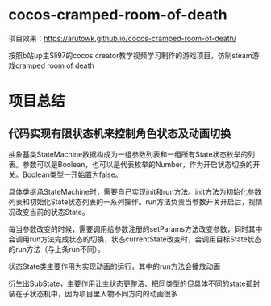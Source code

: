 # cocos-cramped-room-of-death
项目效果：https://arutowk.github.io/cocos-cramped-room-of-death/

按照b站up主Sli97的cocos creator教学视频学习制作的游戏项目，仿制steam游戏cramped room of death

# 项目总结

## 代码实现有限状态机来控制角色状态及动画切换

抽象基类StateMachine数据构成为一组参数列表和一组所有State状态枚举的列表。参数可以是Boolean，也可以是代表枚举的Number，作为开启状态切换的开关。Boolean类型一开始置为false。

具体类继承StateMachine时，需要自己实现init和run方法。init方法为初始化参数列表和初始化State状态列表的一系列操作。run方法负责当参数开关开启后，视情况改变当前的状态State。

每当参数改变的时候，需要调用给参数注册的setParams方法改变参数，同时其中会调用run方法完成状态的切换，状态currentState改变时，会调用目标State状态的run方法（与上条run不同）。

状态State类主要作用为实现动画的运行，其中的run方法会播放动画

衍生出SubState，主要作用让主状态更整洁、把同类型的但具体不同的state都封装在子状态机中，因为项目里人物不同方向的动画很多

